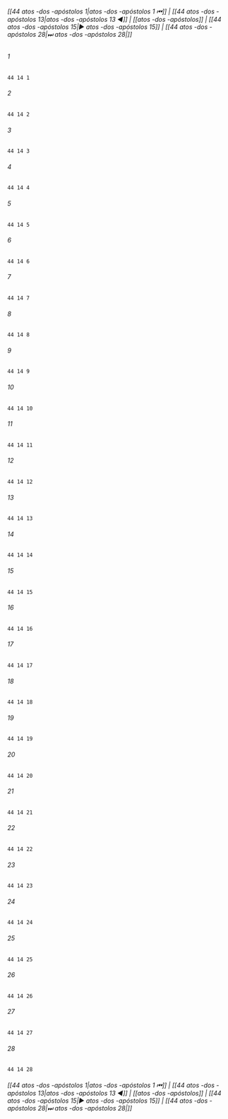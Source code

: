 
###### [[44 atos -dos -apóstolos 1|atos -dos -apóstolos 1 ⏮]] | [[44 atos -dos -apóstolos 13|atos -dos -apóstolos 13 ◀]] | [[atos -dos -apóstolos]] | [[44 atos -dos -apóstolos 15|▶ atos -dos -apóstolos 15]] | [[44 atos -dos -apóstolos 28|⏭ atos -dos -apóstolos 28|]]

###### 1
``` verse
44 14 1 
```
###### 2
``` verse
44 14 2 
```
###### 3
``` verse
44 14 3 
```
###### 4
``` verse
44 14 4 
```
###### 5
``` verse
44 14 5 
```
###### 6
``` verse
44 14 6 
```
###### 7
``` verse
44 14 7 
```
###### 8
``` verse
44 14 8 
```
###### 9
``` verse
44 14 9 
```
###### 10
``` verse
44 14 10 
```
###### 11
``` verse
44 14 11 
```
###### 12
``` verse
44 14 12 
```
###### 13
``` verse
44 14 13 
```
###### 14
``` verse
44 14 14 
```
###### 15
``` verse
44 14 15 
```
###### 16
``` verse
44 14 16 
```
###### 17
``` verse
44 14 17 
```
###### 18
``` verse
44 14 18 
```
###### 19
``` verse
44 14 19 
```
###### 20
``` verse
44 14 20 
```
###### 21
``` verse
44 14 21 
```
###### 22
``` verse
44 14 22 
```
###### 23
``` verse
44 14 23 
```
###### 24
``` verse
44 14 24 
```
###### 25
``` verse
44 14 25 
```
###### 26
``` verse
44 14 26 
```
###### 27
``` verse
44 14 27 
```
###### 28
``` verse
44 14 28 
```

###### [[44 atos -dos -apóstolos 1|atos -dos -apóstolos 1 ⏮]] | [[44 atos -dos -apóstolos 13|atos -dos -apóstolos 13 ◀]] | [[atos -dos -apóstolos]] | [[44 atos -dos -apóstolos 15|▶ atos -dos -apóstolos 15]] | [[44 atos -dos -apóstolos 28|⏭ atos -dos -apóstolos 28|]]

